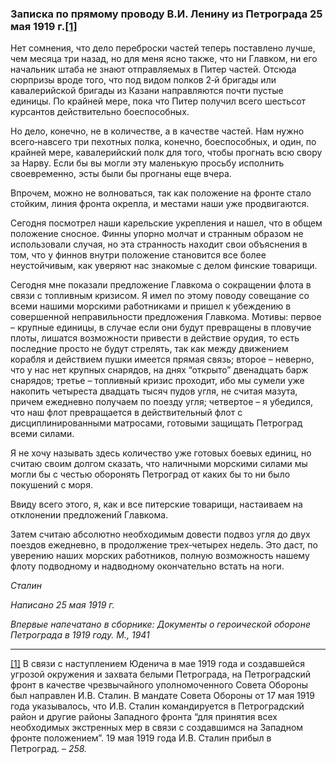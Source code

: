 ### Записка по прямому проводу В.И. Ленину из Петрограда 25 мая 1919 г.[**[1]**](#_ftn1)

Нет сомнения, что дело переброски частей теперь поставлено лучше, чем месяца три назад, но для меня ясно также, что ни Главком, ни его начальник штаба не знают отправляемых в Питер частей. Отсюда сюрпризы вроде того, что под видом полков 2‑й бригады или кавалерийской бригады из Казани направляются почти пустые единицы. По крайней мере, пока что Питер получил всего шестьсот курсантов действительно боеспособных.

Но дело, конечно, не в количестве, а в качестве частей. Нам нужно всего‑навсего три пехотных полка, конечно, боеспособных, и один, по крайней мере, кавалерийский полк для того, чтобы прогнать всю свору за Нарву. Если бы вы могли эту маленькую просьбу исполнить своевременно, эсты были бы прогнаны еще вчера.

Впрочем, можно не волноваться, так как положение на фронте стало стойким, линия фронта окрепла, и местами наши уже продвигаются.

Сегодня посмотрел наши карельские укрепления и нашел, что в общем положение сносное. Финны упорно молчат и странным образом не использовали случая, но эта странность находит свои объяснения в том, что у финнов внутри положение становится все более неустойчивым, как уверяют нас знакомые с делом финские товарищи.

Сегодня мне показали предложение Главкома о сокращении флота в связи с топливным кризисом. Я имел по этому поводу совещание со всеми нашими морскими работниками и пришел к убеждению в совершенной неправильности предложения Главкома. Мотивы: первое – крупные единицы, в случае если они будут превращены в пловучие плоты, лишатся возможности привести в действие орудия, то есть последние просто не будут стрелять, так как между движением корабля и действием пушки имеется прямая связь; второе – неверно, что у нас нет крупных снарядов, на днях “открыто” двенадцать барж снарядов; третье – топливный кризис проходит, ибо мы сумели уже накопить четыреста двадцать тысяч пудов угля, не считая мазута, причем ежедневно получаем по поезду угля; четвертое – я убедился, что наш флот превращается в действительный флот с дисциплинированными матросами, готовыми защищать Петроград всеми силами.

Я не хочу называть здесь количество уже готовых боевых единиц, но считаю своим долгом сказать, что наличными морскими силами мы могли бы с честью оборонять Петроград от каких бы то ни было покушений с моря.

Ввиду всего этого, я, как и все питерские товарищи, настаиваем на отклонении предложений Главкома.

Затем считаю абсолютно необходимым довести подвоз угля до двух поездов ежедневно, в продолжение трех‑четырех недель. Это даст, по уверению наших морских работников, полную возможность нашему флоту подводному и надводному окончательно встать на ноги.

_Сталин_

_Написано 25 мая 1919_ _г._

_Впервые напечатано в сборнике: Документы о героической обороне Петрограда в 1919 году. М., 1941_

  

---

[[1]](#_ftnref1) В связи с наступлением Юденича в мае 1919 года и создавшейся угрозой окружения и захвата белыми Петрограда, на Петроградский фронт в качестве чрезвычайного уполномоченного Совета Обороны был направлен И.В. Сталин. В мандате Совета Обороны от 17 мая 1919 года указывалось, что И.В. Сталин командируется в Петроградский район и другие районы Западного фронта “для принятия всех необходимых экстренных мер в связи с создавшимся на Западном фронте положением”. 19 мая 1919 года И.В. Сталин прибыл в Петроград. – _258._